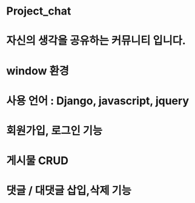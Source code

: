# Project_chat
# 자신의 생각을 공유하는 커뮤니티 입니다.

# window 환경
# 사용 언어 : Django, javascript, jquery

# 회원가입, 로그인 기능
# 게시물 CRUD
# 댓글 / 대댓글 삽입,삭제 기능
